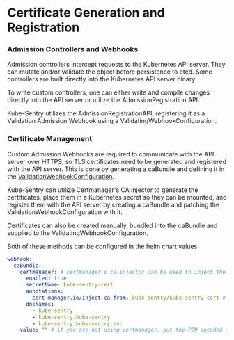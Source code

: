 # Certificate Generation and Registration 

### Admission Controllers and Webhooks
Admission controllers intercept requests to the Kubernetes API server. They can mutate and/or validate the object before persistence to etcd. Some controllers are built directly into the Kubernetes API server binary.

To write custom controllers, one can either write and compile changes directly into the API server or utilize the AdmissionRegistration API.

Kube-Sentry utilizes the AdmissionRegistrationAPI, registering it as a Validation Admission Webhook using a ValidatingWebhookConfiguration.

### Certificate Management
Custom Admission Webhooks are required to communicate with the API server over HTTPS, so TLS certificates need to be generated and registered with the API server. This is done by generating a caBundle and defining it in the [ValidationWebhookConfiguration](https://kubernetes.io/docs/reference/access-authn-authz/extensible-admission-controllers/#configure-admission-webhooks-on-the-fly).

Kube-Sentry can utilize Certmanager's CA injector to generate the certificates, place them in a Kubernetes secret so they can be mounted, and register them with the API server by creating a caBundle and patching the ValidationWebhookConfiguration with it.

Certificates can also be created manually, bundled into the caBundle and supplied to the ValidatingWebhookConfiguration.

Both of these methods can be configured in the helm chart values. 

```yaml
webhook:
  caBundle:
    certmanager: # certmanager's ca-injector can be used to inject the caBundle into the ValidationWebhookConfiguration https://cert-manager.io/docs/concepts/ca-injector/
      enabled: true
      secretName: kube-sentry-cert
      annotations:
        cert-manager.io/inject-ca-from: kube-sentry/kube-sentry-cert # namespace/secretName
      dnsNames:
        - kube-sentry
        - kube-sentry.kube-sentry
        - kube-sentry.kube-sentry.svc
    value: "" # if you are not using certmanager, put the PEM encoded caBundle here and set enabled to false
```